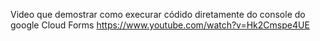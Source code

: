 
Video que demostrar como execurar códido diretamente do console do google Cloud Forms
https://www.youtube.com/watch?v=Hk2Cmspe4UE
